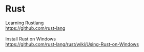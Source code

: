 Rust
====

Learning Rustlang
<br>
https://github.com/rust-lang
<br><br>
Install Rust on Windows
<br>
https://github.com/rust-lang/rust/wiki/Using-Rust-on-Windows
